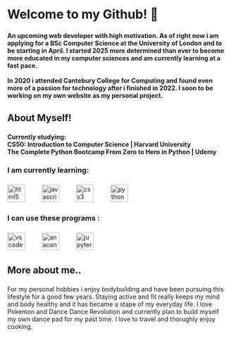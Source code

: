 <h1 align="left">Welcome to my Github! 👋</h1>

###

<h4 align="left">An upcoming web developer with high motivation. As of right now i am applying for a BSc Computer Science at the University of London and to be starting in April. I started 2025 more determined than ever to become more educated in my computer sciences and am currently learning at a fast pace.<br><br>In 2020 i attended Cantebury College for Computing and found even more of a passion for technology after i finished in 2022.  I soon to be working on my own website as my personal project.</h4>

###

<h2 align="left">About Myself!</h2>

###

<h4 align="left">Currently studying:<br> CS50: Introduction to Computer Science | Harvard University<br>The Complete Python Bootcamp From Zero to Hero in Python | Udemy</h4>

###

<h3 align="left">I am currently learning:</h3>

###

<div align="left">
  <img src="https://cdn.jsdelivr.net/gh/devicons/devicon/icons/html5/html5-original.svg" height="40" alt="html5 logo"  />
  <img width="30" />
  <img src="https://cdn.jsdelivr.net/gh/devicons/devicon/icons/javascript/javascript-original.svg" height="40" alt="javascript logo"  />
  <img width="30" />
  <img src="https://cdn.jsdelivr.net/gh/devicons/devicon/icons/css3/css3-original.svg" height="40" alt="css3 logo"  />
  <img width="30" />
  <img src="https://cdn.jsdelivr.net/gh/devicons/devicon/icons/python/python-original.svg" height="40" alt="python logo"  />
</div>

###

<h3 align="left">I can use these programs :</h3>

###

<div align="left">
  <img src="https://cdn.jsdelivr.net/gh/devicons/devicon/icons/vscode/vscode-original.svg" height="40" alt="vscode logo"  />
  <img width="30" />
  <img src="https://cdn.jsdelivr.net/gh/devicons/devicon/icons/anaconda/anaconda-original.svg" height="40" alt="anaconda logo"  />
  <img width="30" />
  <img src="https://cdn.jsdelivr.net/gh/devicons/devicon/icons/jupyter/jupyter-original.svg" height="40" alt="jupyter logo"  />
</div>

###

<h2 align="left">More about me..</h2>

###

<p align="left">For my personal hobbies i enjoy bodybuilding and have been pursuing this lifestyle for a good few years. Staying active and fit really keeps my mind and body healthy and it has became a stape of my everyday life. I love Pokemon and Dance Dance Revolution and currently plan to build myself my own dance pad for my past time. I love to travel and thorughly enjoy cooking.</p>

###
